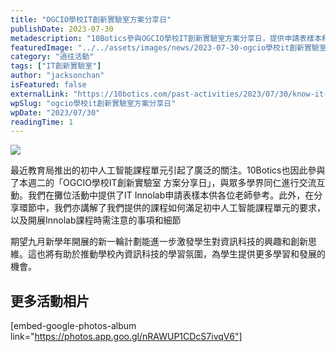 ```yaml
---
title: "OGCIO學校IT創新實驗室方案分享日"
publishDate: 2023-07-30
metadescription: "10Botics參與OGCIO學校IT創新實驗室方案分享日，提供申請表樣本和課程講解，展示如何滿足初中人工智能課程單元要求，推動學校資訊科技學習氛圍。"
featuredImage: "../../assets/images/news/2023-07-30-ogcio學校it創新實驗室方案分享日/image1.png"
category: "過往活動"
tags: ["IT創新實驗室"]
author: "jacksonchan"
isFeatured: false
externalLink: "https://10botics.com/past-activities/2023/07/30/know-it-it-lab-solution-day/"
wpSlug: "ogcio學校it創新實驗室方案分享日"
wpDate: "2023/07/30"
readingTime: 1
---
```


![](https://staging.10botics.com/wp-content/uploads/2023/08/361890236_703061955171447_2378265351887702735_n-1-edited-1024x576.jpg)

最近教育局推出的初中人工智能課程單元引起了廣泛的關注。10Botics也因此參與了本週二的「OGCIO學校IT創新實驗室 方案分享日」，與眾多學界同仁進行交流互動。我們在攤位活動中提供了IT Innolab申請表樣本供各位老師參考。此外，在分享環節中，我們亦講解了我們提供的課程如何滿足初中人工智能課程單元的要求，以及開展Innolab課程時需注意的事項和細節

期望九月新學年開展的新一輪計劃能進一步激發學生對資訊科技的興趣和創新思維。這也將有助於推動學校內資訊科技的學習氛圍，為學生提供更多學習和發展的機會。

## 更多活動相片

[embed-google-photos-album link="https://photos.app.goo.gl/nRAWUP1CDcS7ivqV6"]